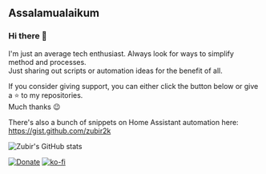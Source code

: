 ## Assalamualaikum
### Hi there 👋

I'm just an average tech enthusiast. Always look for ways to simplify method and processes.\
Just sharing out scripts or automation ideas for the benefit of all.

If you consider giving support, you can either click the button below or give a ⭐ to my repositories.\
Much thanks 😉

There's also a bunch of snippets on Home Assistant automation here:\
https://gist.github.com/zubir2k

![Zubir's GitHub stats](https://github-readme-stats.vercel.app/api?username=zubir2k&theme=vue-dark&show_icons=true)

[![Donate](https://img.shields.io/badge/Buy%20me%20a%20coffee-%23d32f2f?logo=buy-me-a-coffee&style=flat&logoColor=white)](https://www.buymeacoffee.com/zubirjamal)
[![ko-fi](https://img.shields.io/badge/donate-Coffee-yellow.svg)](https://zbrj.ml/fpx)

<!--
![visitors](https://visitor-badge.glitch.me/badge?page_id=zubir2k.zubir2k.visitor-badge) 
**zubir2k/zubir2k** is a ✨ _special_ ✨ repository because its `README.md` (this file) appears on your GitHub profile.

Here are some ideas to get you started:

- 🔭 I’m currently working on ...
- 🌱 I’m currently learning ...
- 👯 I’m looking to collaborate on ...
- 🤔 I’m looking for help with ...
- 💬 Ask me about ...
- 📫 How to reach me: ...
- 😄 Pronouns: ...
- ⚡ Fun fact: ...
-->

